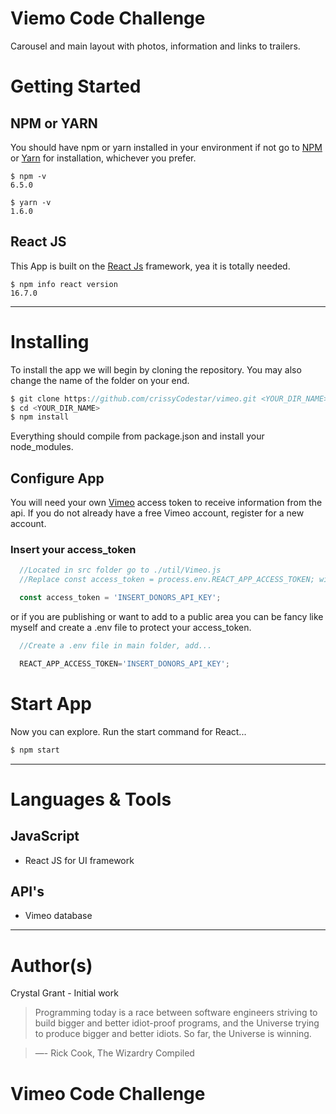 # Viemo Code Challenge

Carousel and main layout with photos, information and links to trailers.

# Getting Started

## NPM or YARN

You should have npm or yarn installed in your environment if not go to [NPM](https://www.npmjs.com/) or [Yarn](https://yarnpkg.com/en/) for installation, whichever you prefer.

```
$ npm -v
6.5.0

$ yarn -v
1.6.0
```

## React JS

This App is built on the [React Js](https://reactjs.org) framework, yea it is totally needed.

```
$ npm info react version
16.7.0
```
***


# Installing

To install the app we will begin by cloning the repository. You may also change the name of the folder on your end.

```JavaScript
$ git clone https://github.com/crissyCodestar/vimeo.git <YOUR_DIR_NAME>
$ cd <YOUR_DIR_NAME>
$ npm install
```
Everything should compile from package.json and install your node_modules.

## Configure App

You will need your own [Vimeo](https://data.donorschoose.org) access token to receive information from the api. If you do not already have a free Vimeo account, register for a new account.

### Insert your access_token

```JavaScript
  //Located in src folder go to ./util/Vimeo.js
  //Replace const access_token = process.env.REACT_APP_ACCESS_TOKEN; with...

  const access_token = 'INSERT_DONORS_API_KEY';
```
or if you are publishing or want to add to a public area you can be fancy like myself and create a .env file to protect your access_token.

```JavaScript
  //Create a .env file in main folder, add...

  REACT_APP_ACCESS_TOKEN='INSERT_DONORS_API_KEY';
```

# Start App

Now you can explore. Run the start command for React...

```JavaScript
$ npm start
```

***

# Languages & Tools

## JavaScript

* React JS for UI framework

## API's

* Vimeo database

***

# Author(s)

Crystal Grant - Initial work

> Programming today is a race between software engineers striving to build bigger and better idiot-proof
> programs, and the Universe trying to produce bigger and better idiots. So far, the Universe is winning.

> ―- Rick Cook, The Wizardry Compiled

# Vimeo Code Challenge
